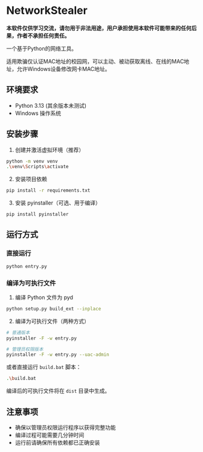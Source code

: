 # NetworkStealer

**本软件仅供学习交流，请勿用于非法用途，用户承担使用本软件可能带来的任何后果，作者不承担任何责任。**

一个基于Python的网络工具。

适用欺骗仅认证MAC地址的校园网，可以主动、被动获取离线、在线的MAC地址，允许Windows设备修改网卡MAC地址。



## 环境要求
- Python 3.13 (其余版本未测试)
- Windows 操作系统

## 安装步骤

1. 创建并激活虚拟环境（推荐）
```bash
python -m venv venv
.\venv\Scripts\activate
```

2. 安装项目依赖
```bash
pip install -r requirements.txt
```

3. 安装 pyinstaller（可选、用于编译）
```bash
pip install pyinstaller
```

## 运行方式

### 直接运行
```bash
python entry.py
```

### 编译为可执行文件

1. 编译 Python 文件为 pyd
```bash
python setup.py build_ext --inplace
```

2. 编译为可执行文件（两种方式）
```bash
# 普通版本
pyinstaller -F -w entry.py

# 管理员权限版本
pyinstaller -F -w entry.py --uac-admin
```

或者直接运行 `build.bat` 脚本：
```bash
.\build.bat
```

编译后的可执行文件将在 `dist` 目录中生成。

## 注意事项
- 确保以管理员权限运行程序以获得完整功能
- 编译过程可能需要几分钟时间
- 运行前请确保所有依赖都已正确安装
